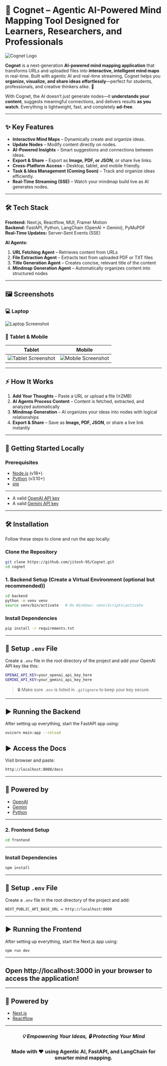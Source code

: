 # 🧠 Cognet – Agentic AI-Powered Mind Mapping Tool Designed for Learners, Researchers, and Professionals

![Cognet Logo](./path-to-logo.png)  

**Cognet** is a next-generation **AI-powered mind mapping application** that transforms URLs and uploaded files into **interactive, intelligent mind maps** in real-time. Built with agentic AI and real-time streaming, Cognet helps you **organize, visualize, and share ideas effortlessly**—perfect for students, professionals, and creative thinkers alike. 🚀  

With Cognet, the AI doesn’t just generate nodes—it **understands your content**, suggests meaningful connections, and delivers results **as you watch**. Everything is lightweight, fast, and completely **ad-free**.  

---

## ✨ Key Features

- **Interactive Mind Maps** – Dynamically create and organize ideas.  
- **Update Nodes** – Modify content directly on nodes.  
- **AI-Powered Insights** – Smart suggestions and connections between ideas.  
- **Export & Share** – Export as **Image, PDF, or JSON**, or share live links.  
- **Cross-Platform Access** – Desktop, tablet, and mobile friendly.  
- **Task & Idea Management (Coming Soon)** – Track and organize ideas efficiently.  
- **Real-Time Streaming (SSE)** – Watch your mindmap build live as AI generates nodes.  

---

## 🛠️ Tech Stack

**Frontend:** Next.js, Reactflow, MUI, Framer Motion  
**Backend:** FastAPI, Python, LangChain (OpenAI + Gemini), PyMuPDF  
**Real-Time Updates:** Server-Sent Events (SSE)  

**AI Agents:**  
1. **URL Fetching Agent** – Retrieves content from URLs  
2. **File Extraction Agent** – Extracts text from uploaded PDF or TXT files  
3. **Title Generation Agent** – Creates concise, relevant title of the content  
4. **Mindmap Generation Agent** – Automatically organizes content into structured nodes  

---

## 🖼️ Screenshots

### 💻 Laptop

![Laptop Screenshot](./path-to-laptop-screenshot.png)

### 📱 Tablet & Mobile

| Tablet | Mobile |
|--------|--------|
| ![Tablet Screenshot](./path-to-tab-screenshot.png) | ![Mobile Screenshot](./path-to-mobile-screenshot.png) |

---

## ⚡ How It Works

1. **Add Your Thoughts** – Paste a URL or upload a file (≤2MB)  
2. **AI Agents Process Content** – Content is fetched, extracted, and analyzed automatically  
3. **Mindmap Generation** – AI organizes your ideas into nodes with logical relationships  
4. **Export & Share** – Save as **Image, PDF, JSON**, or share a live link instantly  

---

## 🚀 Getting Started Locally

### Prerequisites

- [Node.js](https://nodejs.org/) (v18+)  
- [Python](https://www.python.org/) (v3.10+)  
- [pip](https://pip.pypa.io/en/stable/)  

---

- A valid [OpenAI API key](https://platform.openai.com/account/api-keys)
- A valid [Gemini API key](https://aistudio.google.com/app/apikey)

---

## 🛠️ Installation

Follow these steps to clone and run the app locally:

### Clone the Repository

```bash
git clone https://github.com/jitesh-95/Cognet.git
cd cognet
```

### 1. Backend Setup (Create a Virtual Environment (optional but recommended))

```bash
cd backend
python -m venv venv
source venv/bin/activate   # On Windows: venv\Scripts\activate
```

### Install Dependencies

```bash
pip install -r requirements.txt
```

---

## 🔐 Setup `.env` File

Create a `.env` file in the root directory of the project and add your OpenAI API key like this:

```bash
OPENAI_API_KEY=your_openai_api_key_here
GEMINI_API_KEY=your_gemini_api_key_here

```

> 🔒 Make sure `.env` is listed in `.gitignore` to keep your key secure.

---

## ▶️ Running the Backend

After setting up everything, start the FastAPI app using:

```bash
uvicorn main:app --reload
```

## ▶️ Access the Docs

Visit browser and paste:

```bash
http://localhost:8000/docs
```
---

## 🧠 Powered by

- [OpenAI](https://platform.openai.com/docs/overview)  
- [Gemini](https://ai.google.dev/gemini-api/docs)  
- [Python](https://www.python.org/) 
---

### 2. Frontend Setup

```bash
cd frontend
```
---
### Install Dependencies

```bash
npm install
```
---

## 🔐 Setup `.env` File

Create a `.env` file in the root directory of the project and add:
```bash
NEXT_PUBLIC_API_BASE_URL = http://localhost:8000
```
---

## ▶️ Running the Frontend

After setting up everything, start the Next.js app using:

```bash
npm run dev

```
---

## Open http://localhost:3000 in your browser to access the application!

---

## 🧠 Powered by

- [Next.js](https://nextjs.org/)  
- [Reactflow](https://reactflow.dev/)  

---

<div align="center">
<h3><i>💡 Empowering Your Ideas, 🔒 Protecting Your Mind</i></h3>
<h3>Made with ❤️ using Agentic AI, FastAPI, and LangChain for smarter mind mapping.</h3>
</div>


